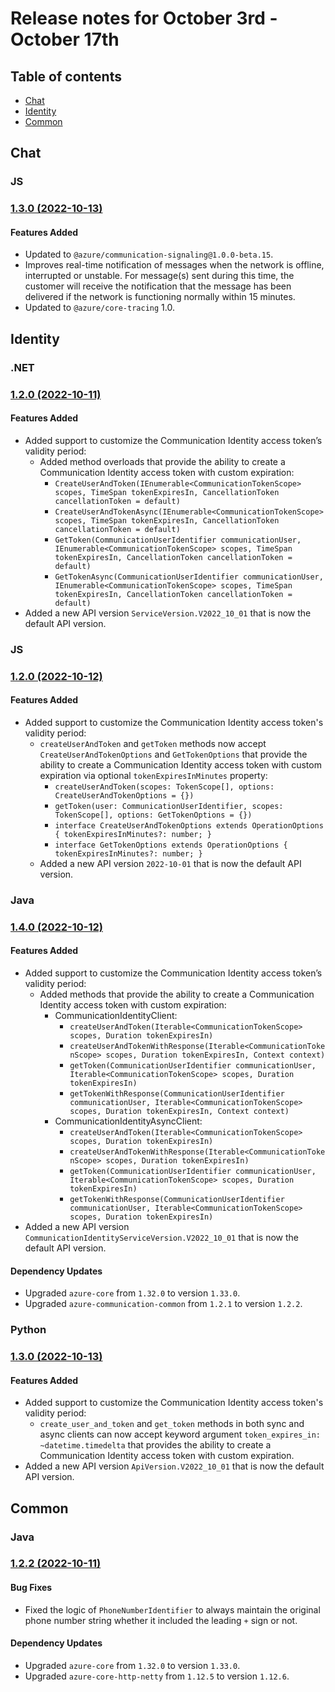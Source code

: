 # Release notes for October 3rd - October 17th

## Table of contents

* [Chat](#chat)
* [Identity](#identity)
* [Common](#common)

## Chat

### JS

### [1.3.0 (2022-10-13)](https://github.com/Azure/azure-sdk-for-js/blob/main/sdk/communication/communication-chat/CHANGELOG.md#130-2022-10-13)

#### Features Added

- Updated to `@azure/communication-signaling@1.0.0-beta.15`.
- Improves real-time notification of messages when the network is offline, interrupted or unstable. For message(s) sent during this time, the customer will receive the notification that the message has been delivered if the network is functioning normally within 15 minutes.
- Updated to `@azure/core-tracing` 1.0.


## Identity

### .NET

### [1.2.0 (2022-10-11)](https://github.com/Azure/azure-sdk-for-net/blob/main/sdk/communication/Azure.Communication.Identity/CHANGELOG.md#120-2022-10-11)

#### Features Added

- Added support to customize the Communication Identity access token’s validity period:
    - Added method overloads that provide the ability to create a Communication Identity access token with custom expiration:
        - `CreateUserAndToken(IEnumerable<CommunicationTokenScope> scopes, TimeSpan tokenExpiresIn, CancellationToken cancellationToken = default)`
        - `CreateUserAndTokenAsync(IEnumerable<CommunicationTokenScope> scopes, TimeSpan tokenExpiresIn, CancellationToken cancellationToken = default)`
        - `GetToken(CommunicationUserIdentifier communicationUser, IEnumerable<CommunicationTokenScope> scopes, TimeSpan tokenExpiresIn, CancellationToken cancellationToken = default)`
        - `GetTokenAsync(CommunicationUserIdentifier communicationUser, IEnumerable<CommunicationTokenScope> scopes, TimeSpan tokenExpiresIn, CancellationToken cancellationToken = default)`
- Added a new API version `ServiceVersion.V2022_10_01` that is now the default API version.

### JS

### [1.2.0 (2022-10-12)](https://github.com/Azure/azure-sdk-for-js/blob/main/sdk/communication/communication-identity/CHANGELOG.md#120-2022-10-12)

#### Features Added

- Added support to customize the Communication Identity access token's validity period:
    - `createUserAndToken` and `getToken` methods now accept `CreateUserAndTokenOptions` and `GetTokenOptions` that provide the ability to create a Communication Identity access token with custom expiration via optional `tokenExpiresInMinutes` property:
        - `createUserAndToken(scopes: TokenScope[], options: CreateUserAndTokenOptions = {})`
        - `getToken(user: CommunicationUserIdentifier, scopes: TokenScope[], options: GetTokenOptions = {})`
        - `interface CreateUserAndTokenOptions extends OperationOptions { tokenExpiresInMinutes?: number; }`
        - `interface GetTokenOptions extends OperationOptions { tokenExpiresInMinutes?: number; }`
    - Added a new API version `2022-10-01` that is now the default API version.


### Java

### [1.4.0 (2022-10-12)](https://github.com/Azure/azure-sdk-for-java/blob/main/sdk/communication/azure-communication-identity/CHANGELOG.md#140-2022-10-12)

#### Features Added

- Added support to customize the Communication Identity access token’s validity period:
  - Added methods that provide the ability to create a Communication Identity access token with custom expiration:
      - CommunicationIdentityClient:
        - `createUserAndToken(Iterable<CommunicationTokenScope> scopes, Duration tokenExpiresIn)`
        - `createUserAndTokenWithResponse(Iterable<CommunicationTokenScope> scopes, Duration tokenExpiresIn, Context context)`
        - `getToken(CommunicationUserIdentifier communicationUser, Iterable<CommunicationTokenScope> scopes, Duration tokenExpiresIn)`
        - `getTokenWithResponse(CommunicationUserIdentifier communicationUser, Iterable<CommunicationTokenScope> scopes, Duration tokenExpiresIn, Context context)`
      - CommunicationIdentityAsyncClient:
        - `createUserAndToken(Iterable<CommunicationTokenScope> scopes, Duration tokenExpiresIn)`
        - `createUserAndTokenWithResponse(Iterable<CommunicationTokenScope> scopes, Duration tokenExpiresIn)`
        - `getToken(CommunicationUserIdentifier communicationUser, Iterable<CommunicationTokenScope> scopes, Duration tokenExpiresIn)`
        - `getTokenWithResponse(CommunicationUserIdentifier communicationUser, Iterable<CommunicationTokenScope> scopes, Duration tokenExpiresIn)`
- Added a new API version `CommunicationIdentityServiceVersion.V2022_10_01` that is now the default API version.

#### Dependency Updates

- Upgraded `azure-core` from `1.32.0` to version `1.33.0`.
- Upgraded `azure-communication-common` from `1.2.1` to version `1.2.2`.

### Python

### [1.3.0 (2022-10-13)](https://github.com/Azure/azure-sdk-for-python/blob/main/sdk/communication/azure-communication-identity/CHANGELOG.md#130-2022-10-13)

#### Features Added

- Added support to customize the Communication Identity access token's validity period:
    - `create_user_and_token` and `get_token` methods in both sync and async clients can now accept keyword argument `token_expires_in: ~datetime.timedelta` that provides the ability to create a Communication Identity access token with custom expiration.
- Added a new API version `ApiVersion.V2022_10_01` that is now the default API version.


## Common

### Java

### [1.2.2 (2022-10-11)](https://github.com/Azure/azure-sdk-for-java/blob/main/sdk/communication/azure-communication-common/CHANGELOG.md#122-2022-10-11)

#### Bug Fixes
- Fixed the logic of `PhoneNumberIdentifier` to always maintain the original phone number string whether it included the leading `+` sign or not.

#### Dependency Updates

- Upgraded `azure-core` from `1.32.0` to version `1.33.0`.
- Upgraded `azure-core-http-netty` from `1.12.5` to version `1.12.6`.


